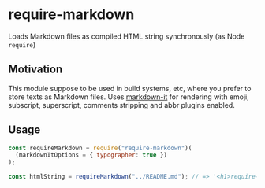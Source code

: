 # require-markdown

Loads Markdown files as compiled HTML string synchronously (as Node `require`)

## Motivation

This module suppose to be used in build systems, etc, where you prefer to store texts as Markdown files. Uses [markdown-it](https://github.com/markdown-it/markdown-it) for rendering with emoji, subscript, superscript, comments stripping and abbr plugins enabled.

## Usage

```js
const requireMarkdown = require("require-markdown")(
  (markdownItOptions = { typographer: true })
);

const htmlString = requireMarkdown("../README.md"); // => '<h1>require-markdown</h1>' ....
```
